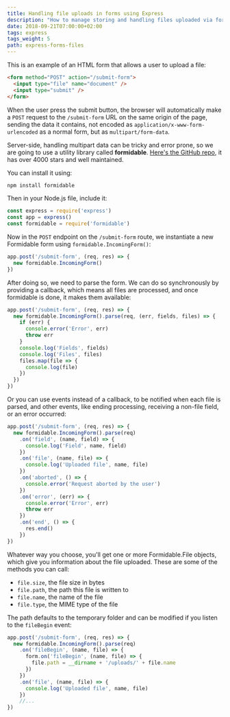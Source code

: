 ```yaml
---
title: Handling file uploads in forms using Express
description: "How to manage storing and handling files uploaded via forms, in Express"
date: 2018-09-21T07:00:00+02:00
tags: express
tags_weight: 5
path: express-forms-files
---
```


This is an example of an HTML form that allows a user to upload a file:

```html
<form method="POST" action="/submit-form">
  <input type="file" name="document" />
  <input type="submit" />
</form>
```

When the user press the submit button, the browser will automatically make a `POST` request to the `/submit-form` URL on the same origin of the page, sending the data it contains, not encoded as `application/x-www-form-urlencoded` as a normal form, but as `multipart/form-data`.

Server-side, handling multipart data can be tricky and error prone, so we are going to use a utility library called **formidable**. [Here's the GitHub repo](https://github.com/felixge/node-formidable), it has over 4000 stars and well maintained.

You can install it using:

```bash
npm install formidable
```

Then in your Node.js file, include it:

```js
const express = require('express')
const app = express()
const formidable = require('formidable')
```

Now in the `POST` endpoint on the `/submit-form` route, we instantiate a new Formidable form using `formidable.IncomingForm()`:

```js
app.post('/submit-form', (req, res) => {
  new formidable.IncomingForm()
})
```

After doing so, we need to parse the form. We can do so synchronously by providing a callback, which means all files are processed, and once formidable is done, it makes them available:

```js
app.post('/submit-form', (req, res) => {
  new formidable.IncomingForm().parse(req, (err, fields, files) => {
    if (err) {
      console.error('Error', err)
      throw err
    }
    console.log('Fields', fields)
    console.log('Files', files)
    files.map(file => {
      console.log(file)
    })
  })
})
```

Or you can use events instead of a callback, to be notified when each file is parsed, and other events, like ending processing, receiving a non-file field, or an error occurred:

```js
app.post('/submit-form', (req, res) => {
  new formidable.IncomingForm().parse(req)
    .on('field', (name, field) => {
      console.log('Field', name, field)
    })
    .on('file', (name, file) => {
      console.log('Uploaded file', name, file)
    })
    .on('aborted', () => {
      console.error('Request aborted by the user')
    })
    .on('error', (err) => {
      console.error('Error', err)
      throw err
    })
    .on('end', () => {
      res.end()
    })
})
```

Whatever way you choose, you'll get one or more Formidable.File objects, which give you information about the file uploaded. These are some of the methods you can call:

- `file.size`, the file size in bytes
- `file.path`, the path this file is written to
- `file.name`, the name of the file
- `file.type`, the MIME type of the file

The path defaults to the temporary folder and can be modified if you listen to the `fileBegin` event:

```js
app.post('/submit-form', (req, res) => {
  new formidable.IncomingForm().parse(req)
    .on('fileBegin', (name, file) => {
      form.on('fileBegin', (name, file) => {
        file.path = __dirname + '/uploads/' + file.name
      })
    })
    .on('file', (name, file) => {
      console.log('Uploaded file', name, file)
    })
    //...
})
```